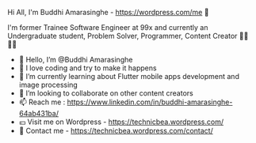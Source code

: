 Hi All, I'm Buddhi Amarasinghe - https://wordpress.com/me 👋


I'm former Trainee Software Engineer at 99x and currently an Undergraduate student, Problem Solver, Programmer, Content Creator 👩‍🎓👩‍💻
 
- 👋 Hello, I’m @Buddhi Amarasinghe
- 👀 I love coding and try to make it happens
- 🌱 I’m currently learning about Flutter mobile apps development and image processing 
- 💞️ I’m looking to collaborate on other content creators
- 📫 Reach me : https://www.linkedin.com/in/buddhi-amarasinghe-64ab431ba/  
- 💴 Visit me on Wordpress - https://technicbea.wordpress.com/    
- 📠 Contact me - https://technicbea.wordpress.com/contact/      

<!---
GayashaBudddhi/GayashaBudddhi is a ✨ special ✨ repository because its `README.md` (this file) appears on your GitHub profile.
You can click the Preview link to take a look at your changes.
--->
